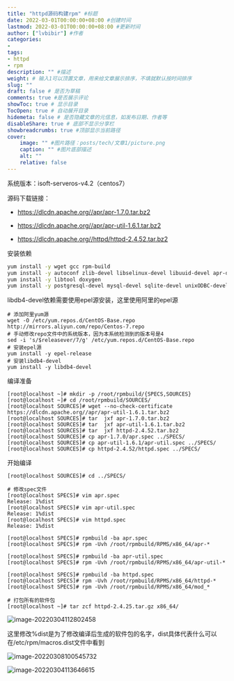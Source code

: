 ```yaml
---
title: "httpd源码构建rpm" #标题
date: 2022-03-01T00:00:00+08:00 #创建时间
lastmod: 2022-03-01T00:00:00+08:00 #更新时间
author: ["lvbibir"] #作者
categories: 
- 
tags: 
- httpd
- rpm
description: "" #描述
weight: # 输入1可以顶置文章，用来给文章展示排序，不填就默认按时间排序
slug: ""
draft: false # 是否为草稿
comments: true #是否展示评论
showToc: true # 显示目录
TocOpen: true # 自动展开目录
hidemeta: false # 是否隐藏文章的元信息，如发布日期、作者等
disableShare: true # 底部不显示分享栏
showbreadcrumbs: true #顶部显示当前路径
cover:
    image: "" #图片路径：posts/tech/文章1/picture.png
    caption: "" #图片底部描述
    alt: ""
    relative: false
---
```

系统版本：isoft-serveros-v4.2（centos7）

源码下载链接：

- https://dlcdn.apache.org//apr/apr-1.7.0.tar.bz2

- https://dlcdn.apache.org//apr/apr-util-1.6.1.tar.bz2
- https://dlcdn.apache.org//httpd/httpd-2.4.52.tar.bz2

安装依赖

```bash
yum install -y wget gcc rpm-build 
yum install -y autoconf zlib-devel libselinux-devel libuuid-devel apr-devel apr-util-devel pcre-devel openldap-devel lua-devel libxml2-devel openssl-devel
yum install -y libtool doxygen
yum install -y postgresql-devel mysql-devel sqlite-devel unixODBC-devel nss-devel
```

libdb4-devel依赖需要使用epel源安装，这里使用阿里的epel源

```
# 添加阿里yum源
wget -O /etc/yum.repos.d/CentOS-Base.repo http://mirrors.aliyun.com/repo/Centos-7.repo
# 手动修改repo文件中的系统版本，因为本系统检测到的版本号是4
sed -i 's/$releasever/7/g' /etc/yum.repos.d/CentOS-Base.repo
# 安装epel源
yum install -y epel-release
# 安装libdb4-devel
yum install -y libdb4-devel
```

编译准备

```
[root@localhost ~]# mkdir -p /root/rpmbuild/{SPECS,SOURCES}
[root@localhost ~]# cd /root/rpmbuild/SOURCES/
[root@localhost SOURCES]# wget --no-check-certificate https://dlcdn.apache.org//apr/apr-util-1.6.1.tar.bz2
[root@localhost SOURCES]# tar  jxf apr-1.7.0.tar.bz2
[root@localhost SOURCES]# tar  jxf apr-util-1.6.1.tar.bz2
[root@localhost SOURCES]# tar  jxf httpd-2.4.52.tar.bz2
[root@localhost SOURCES]# cp apr-1.7.0/apr.spec ../SPECS/
[root@localhost SOURCES]# cp apr-util-1.6.1/apr-util.spec ../SPECS/
[root@localhost SOURCES]# cp httpd-2.4.52/httpd.spec ../SPECS/
```

开始编译

```
[root@localhost SOURCES]# cd ../SPECS/

# 修改spec文件
[root@localhost SPECS]# vim apr.spec
Release: 1%dist
[root@localhost SPECS]# vim apr-util.spec
Release: 1%dist
[root@localhost SPECS]# vim httpd.spec
Release: 1%dist

[root@localhost SPECS]# rpmbuild -ba apr.spec
[root@localhost SPECS]# rpm -Uvh /root/rpmbuild/RPMS/x86_64/apr-*

[root@localhost SPECS]# rpmbuild -ba apr-util.spec
[root@localhost SPECS]# rpm -Uvh /root/rpmbuild/RPMS/x86_64/apr-util-*

[root@localhost SPECS]# rpmbuild -ba httpd.spec
[root@localhost SPECS]# rpm -Uvh /root/rpmbuild/RPMS/x86_64/httpd-*
[root@localhost SPECS]# rpm -Uvh /root/rpmbuild/RPMS/x86_64/mod_*

# 打包所有的软件包
[root@localhost ~]# tar zcf httpd-2.4.25.tar.gz x86_64/
```

![image-20220304112802458](https://image.lvbibir.cn/blog/image-20220304112802458.png)

这里修改%dist是为了修改编译后生成的软件包的名字，dist具体代表什么可以在/etc/rpm/macros.dist文件中看到

![image-20220308100545732](https://image.lvbibir.cn/blog/image-20220308100545732.png)



![image-20220304113646615](https://image.lvbibir.cn/blog/image-20220304113646615.png)



